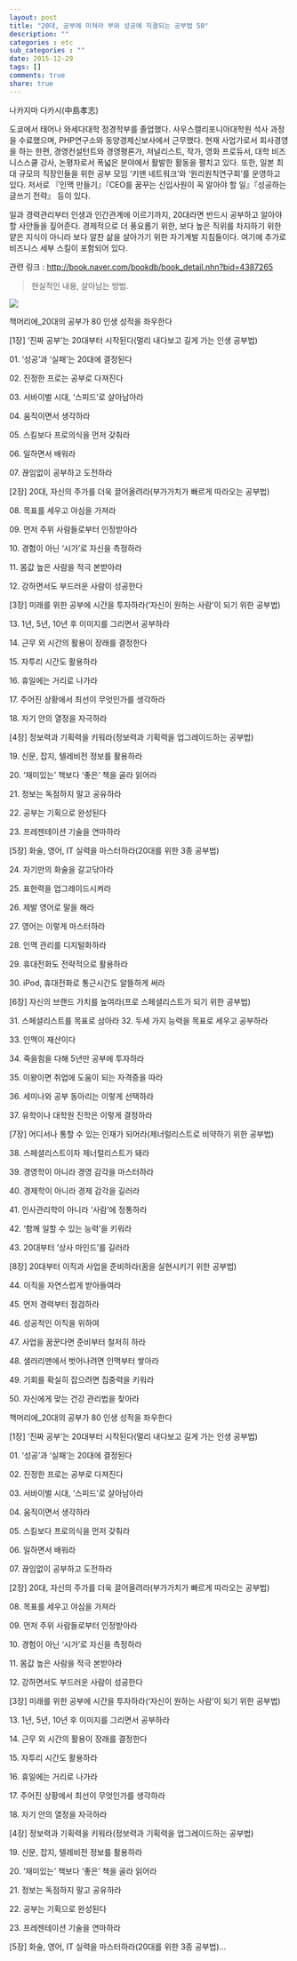 ```yaml
---
layout: post
title: "20대, 공부에 미쳐라 부와 성공에 직결되는 공부법 50"
description: ""
categories : etc
sub_categories : ""
date: 2015-12-29
tags: []
comments: true
share: true
---
```


나카지마 다카시(中島孝志)

  

도쿄에서 태어나 와세다대학 정경학부를 졸업했다. 사우스캘리포니아대학원 석사 과정을 수료했으며, PHP연구소와 동양경제신보사에서 근무했다.
현재 사업가로서 회사경영을 하는 한편, 경영컨설턴트와 경영평론가, 저널리스트, 작가, 영화 프로듀서, 대학 비즈니스스쿨 강사, 논평자로서
폭넓은 분야에서 활발한 활동을 펼치고 있다. 또한, 일본 최대 규모의 직장인들을 위한 공부 모임 ‘키맨 네트워크’와 ‘원리원칙연구회’를
운영하고 있다. 저서로 『인맥 만들기』『CEO를 꿈꾸는 신입사원이 꼭 알아야 할 일』『성공하는 글쓰기 전략』 등이 있다.

  

  

일과 경력관리부터 인생과 인간관계에 이르기까지, 20대라면 반드시 공부하고 알아야 할 사안들을 짚어준다. 경제적으로 더 풍요롭기 위한, 보다
높은 직위를 차지하기 위한 얕은 지식이 아니라 보다 알찬 삶을 살아가기 위한 자기계발 지침들이다. 여기에 추가로 비즈니스 세부 스킬이
포함되어 있다.

  

관련 링크 : http://book.naver.com/bookdb/book_detail.nhn?bid=4387265

  

> 현실적인 내용, 살아남는 방법.  

  

  

![](/assets/images/posts/458/266A27415959B163143EF3.JPEG)

  
  
  

책머리에_20대의 공부가 80 인생 성적을 좌우한다

[1장] ‘진짜 공부’는 20대부터 시작된다(멀리 내다보고 길게 가는 인생 공부법)

01\. ‘성공’과 ‘실패’는 20대에 결정된다

02\. 진정한 프로는 공부로 다져진다

03\. 서바이벌 시대, ‘스피드’로 살아남아라

04\. 움직이면서 생각하라

05\. 스킬보다 프로의식을 먼저 갖춰라

06\. 일하면서 배워라

07\. 끊임없이 공부하고 도전하라

[2장] 20대, 자신의 주가를 더욱 끌어올려라(부가가치가 빠르게 따라오는 공부법)

08\. 목표를 세우고 야심을 가져라

09\. 먼저 주위 사람들로부터 인정받아라

10\. 경험이 아닌 ‘시가’로 자신을 측정하라

11\. 몸값 높은 사람을 적극 본받아라

12\. 강하면서도 부드러운 사람이 성공한다

[3장] 미래를 위한 공부에 시간을 투자하라(‘자신이 원하는 사람’이 되기 위한 공부법)

13\. 1년, 5년, 10년 후 이미지를 그리면서 공부하라

14\. 근무 외 시간의 활용이 장래를 결정한다

15\. 자투리 시간도 활용하라

16\. 휴일에는 거리로 나가라

17\. 주어진 상황에서 최선이 무엇인가를 생각하라

18\. 자기 안의 열정을 자극하라

[4장] 정보력과 기획력을 키워라(정보력과 기획력을 업그레이드하는 공부법)

19\. 신문, 잡지, 텔레비전 정보를 활용하라

20\. ‘재미있는’ 책보다 ‘좋은’ 책을 골라 읽어라

21\. 정보는 독점하지 말고 공유하라

22\. 공부는 기획으로 완성된다

23\. 프레젠테이션 기술을 연마하라

[5장] 화술, 영어, IT 실력을 마스터하라(20대를 위한 3종 공부법)

24\. 자기만의 화술을 갈고닦아라

25\. 표현력을 업그레이드시켜라

26\. 제발 영어로 말을 해라

27\. 영어는 이렇게 마스터하라

28\. 인맥 관리를 디지털화하라

29\. 휴대전화도 전략적으로 활용하라

30\. iPod, 휴대전화로 통근시간도 알뜰하게 써라

[6장] 자신의 브랜드 가치를 높여라(프로 스페셜리스트가 되기 위한 공부법)

31\. 스페셜리스트를 목표로 삼아라 32. 두세 가지 능력을 목표로 세우고 공부하라

33\. 인맥이 재산이다

34\. 죽을힘을 다해 5년만 공부에 투자하라

35\. 이왕이면 취업에 도움이 되는 자격증을 따라

36\. 세미나와 공부 동아리는 이렇게 선택하라

37\. 유학이나 대학원 진학은 이렇게 결정하라

[7장] 어디서나 통할 수 있는 인재가 되어라(제너럴리스트로 비약하기 위한 공부법)

38\. 스페셜리스트이자 제너럴리스트가 돼라

39\. 경영학이 아니라 경영 감각을 마스터하라

40\. 경제학이 아니라 경제 감각을 길러라

41\. 인사관리학이 아니라 ‘사람’에 정통하라

42\. ‘함께 일할 수 있는 능력’을 키워라

43\. 20대부터 ‘상사 마인드’를 길러라

[8장] 20대부터 이직과 사업을 준비하라(꿈을 실현시키기 위한 공부법)

44\. 이직을 자연스럽게 받아들여라

45\. 먼저 경력부터 점검하라

46\. 성공적인 이직을 위하여

47\. 사업을 꿈꾼다면 준비부터 철저히 하라

48\. 샐러리맨에서 벗어나려면 인맥부터 쌓아라

49\. 기회를 확실히 잡으려면 집중력을 키워라

50\. 자신에게 맞는 건강 관리법을 찾아라

책머리에_20대의 공부가 80 인생 성적을 좌우한다

[1장] ‘진짜 공부’는 20대부터 시작된다(멀리 내다보고 길게 가는 인생 공부법)

01\. ‘성공’과 ‘실패’는 20대에 결정된다

02\. 진정한 프로는 공부로 다져진다

03\. 서바이벌 시대, ‘스피드’로 살아남아라

04\. 움직이면서 생각하라

05\. 스킬보다 프로의식을 먼저 갖춰라

06\. 일하면서 배워라

07\. 끊임없이 공부하고 도전하라

[2장] 20대, 자신의 주가를 더욱 끌어올려라(부가가치가 빠르게 따라오는 공부법)

08\. 목표를 세우고 야심을 가져라

09\. 먼저 주위 사람들로부터 인정받아라

10\. 경험이 아닌 ‘시가’로 자신을 측정하라

11\. 몸값 높은 사람을 적극 본받아라

12\. 강하면서도 부드러운 사람이 성공한다

[3장] 미래를 위한 공부에 시간을 투자하라(‘자신이 원하는 사람’이 되기 위한 공부법)

13\. 1년, 5년, 10년 후 이미지를 그리면서 공부하라

14\. 근무 외 시간의 활용이 장래를 결정한다

15\. 자투리 시간도 활용하라

16\. 휴일에는 거리로 나가라

17\. 주어진 상황에서 최선이 무엇인가를 생각하라

18\. 자기 안의 열정을 자극하라

[4장] 정보력과 기획력을 키워라(정보력과 기획력을 업그레이드하는 공부법)

19\. 신문, 잡지, 텔레비전 정보를 활용하라

20\. ‘재미있는’ 책보다 ‘좋은’ 책을 골라 읽어라

21\. 정보는 독점하지 말고 공유하라

22\. 공부는 기획으로 완성된다

23\. 프레젠테이션 기술을 연마하라

[5장] 화술, 영어, IT 실력을 마스터하라(20대를 위한 3종 공부법)...

